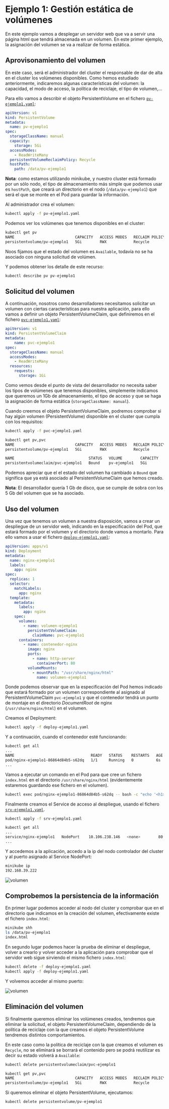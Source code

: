 # Ejemplo 1: Gestión estática de volúmenes

En este ejemplo vamos a desplegar un servidor web que va a servir una página html que tendrá almacenada en un volumen. En este primer ejemplo, la asignación del volumen se va a realizar de forma estática.

## Aprovisonamiento del volumen

En este caso, será el administrador del cluster el responsable de dar de alta en el cluster los volúmenes disponibles. Como hemos estudiado anteriormente, indicaremos algunas características del volumen: la capacidad, el modo de acceso, la política de reciclaje, el tipo de volumen,...

Para ello vamos a describir el objeto PersistentVolume en el fichero [`pv-ejemplo1.yaml`](files/ejemplo1/pv-ejemplo1.yaml):

```yaml
apiVersion: v1
kind: PersistentVolume
metadata:
  name: pv-ejemplo1
spec:
  storageClassName: manual
  capacity:
    storage: 5Gi
  accessModes:
    - ReadWriteMany
  persistentVolumeReclaimPolicy: Recycle
  hostPath:
    path: /data/pv-ejemplo1
```

**Nota**: como estamos utilizando minikube, y nuestro cluster está formado por un sólo nodo, el tipo de almacenamiento más simple que podemos usar es `hostPath`, que creará un directorio en el nodo (`/data/pv-ejemplo1`) que será el que se monte en el Pod para guardar la información.

Al administrador crea el volumen:

```bash
kubectl apply -f pv-ejemplo1.yaml
```

Podemos ver los volúmenes que tenemos disponibles en el cluster:

```bash
kubectl get pv
NAME                           CAPACITY   ACCESS MODES   RECLAIM POLICY   STATUS      CLAIM   STORAGECLASS   REASON   AGE
persistentvolume/pv-ejemplo1   5Gi        RWX            Recycle          Available           manual                  73s
```
Noos fijamos que el estado del volumen es `Available`, todavía no se ha asociado con ninguna solicitud de volúmen.

Y podemos obtener los detalle de este recurso:

```bash
kubectl describe pv pv-ejemplo1
```

## Solicitud del volumen

A continuación, nosotros como desarrolladores necesitamos solicitar un volumen con ciertas características para nuestra aplicación, para ello vamos a definir un objeto PersistentVolumeClaim, que definiremos en el fichero [`pvc-ejemplo1.yaml`](files/ejemplo1/pvc-ejemplo1.yaml):

```yaml
apiVersion: v1
kind: PersistentVolumeClaim
metadata:
    name: pvc-ejemplo1
spec:
  storageClassName: manual
  accessModes:
    - ReadWriteMany
  resources:
    requests:
      storage: 1Gi
```

Como vemos desde el punto de vista del desarrollador no necesita saber los tipos de volúmenes que tenemos disponibles, simplemente indicamos que queremos un 1Gb de almacenamiento, el tipo de acceso y que se haga la asignación de forma estática (`storageClassName: manual`).

Cuando creemos el objeto PersistentVolumeClaim, podremos comprobar si hay algún volumen (PersistentVolume) disponible en el cluster que cumpla con los requisitos:

```bash
kubectl apply -f pvc-ejemplo1.yaml

kubectl get pv,pvc
NAME                           CAPACITY   ACCESS MODES   RECLAIM POLICY   STATUS   CLAIM                  STORAGECLASS   REASON   AGE
persistentvolume/pv-ejemplo1   5Gi        RWX            Recycle          Bound    default/pvc-ejemplo1   manual                  2m1s

NAME                                 STATUS   VOLUME        CAPACITY   ACCESS MODES   STORAGECLASS   AGE
persistentvolumeclaim/pvc-ejemplo1   Bound    pv-ejemplo1   5Gi        RWX            manual         3s
```

Podemos apreciar que el el estado del volumen ha cambiado a `Bound` que significa que ya está asociado al PersistentVolumeClaim que hemos creado.

**Nota**: El desarrollador quería 1 Gb de disco, que se cumple de sobra con los 5 Gb del volumen que se ha asociado.

## Uso del volumen

Una vez que tenemos un volumen a nuestra disposición, vamos a crear un despliegue de un servidor web, indicando en la especificación del Pod, que estará formado por el volumen y el directorio donde vamos a montarlo.
Para ello vamos a usar el fichero [`deploy-ejemplo1.yaml`](files/ejemplo1/deploy-ejemplo1.yaml):

```yaml
apiVersion: apps/v1
kind: Deployment
metadata:
  name: nginx-ejemplo1
  labels:
    app: nginx
spec:
  replicas: 1
  selector:
    matchLabels:
      app: nginx
  template:
    metadata:
      labels:
        app: nginx
    spec:
      volumes:
        - name: volumen-ejemplo1
          persistentVolumeClaim:
            claimName: pvc-ejemplo1
      containers:
        - name: contenedor-nginx
          image: nginx
          ports:
            - name: http-server
              containerPort: 80
          volumeMounts:
            - mountPath: "/usr/share/nginx/html"
              name: volumen-ejemplo1
```

Donde podemos observar que en la especificación del Pod hemos indicado que estará formado por un volumen correspondiente al asignado al PersistentVolumeClaim `pvc-ejemplo1` y que el contenedor tendrá un punto de montaje en el directorio *DocumentRoot* de nginx (`/usr/share/nginx/html`) en el volumen.

Creamos el Deployment:

```bash
kubectl apply -f deploy-ejemplo1.yaml
```

Y a continuación, cuando el contenedor esté funcionando:

```bash
kubectl get all
...
NAME                                  READY   STATUS    RESTARTS   AGE
pod/nginx-ejemplo1-86864d84b5-s62dq   1/1     Running   0          6s
...
```

Vamos a ejecutar un comando en el Pod para que cree un fichero `index.html` en el directorio `/usr/share/nginx/html` (evidentemente estaremos guardando ese fichero en el volumen).

```bash
kubectl exec pod/nginx-ejemplo1-86864d84b5-s62dq -- bash -c "echo '<h1>Almacenamiento en K8S</h1>' > /usr/share/nginx/html/index.html"
```

Finalmente creamos el Service de acceso al despliegue, usando el fichero [`srv-ejemplo1.yaml`](files/ejemplo1/srv-ejemplo1.yaml).

```bash
kubectl apply -f srv-ejemplo1.yaml

kubectl get all
...
service/nginx-ejemplo1   NodePort    10.106.238.146   <none>        80:32581/TCP   13s
...
```

Y accedemos a la aplicación, accedo a la ip del nodo controlador del cluster y al puerto asignado al Service NodePort:

```bash
minikube ip
192.168.39.222
```

![volumen](img/volumen.png)

## Comprobemos la persistencia de la información

En primer lugar podemos acceder al nodo del cluster y comprobar que en el directorio que indicamos en la creación del volumen, efectivamente existe el fichero `index.html`:

```bash
minikube shh
ls /data/pv-ejemplo1
index.html
```

En segundo lugar podemos hacer la prueba de eliminar el despliegue, volver a crearlo y volver acceder a la aplicación para comprobar que el servidor web sigue sirviendo el mismo fichero `index.html`:

```bash
kubectl delete -f deploy-ejemplo1.yaml
kubectl apply -f deploy-ejemplo1.yaml
```

Y volvemos acceder al mismo puerto:

![volumen](img/volumen.png)

## Eliminación del volumen

Si finalmente queremos eliminar los volúmenes creados, tendremos que eliminar la solicitud, el objeto PersistentVolumeClaim, dependiendo de la política de reciclaje con la que creamos el objeto PersistentVolume tendremos distintos comportamientos.

En este caso como la política de reciclaje con la que creamos el volumen es `Recycle`, no se eliminará se borrará el contenido pero se podrá reutilizar es decir su estado volverá a `Available`:

```bash
kubectl delete persistentvolumeclaim/pvc-ejemplo1

kubectl get pv,pvc
NAME                           CAPACITY   ACCESS MODES   RECLAIM POLICY   STATUS      CLAIM   STORAGECLASS   REASON   AGE
persistentvolume/pv-ejemplo1   5Gi        RWX            Recycle          Available           manual                  8m8s
```

Si queremos eliminar el objeto PersistentVolume, ejecutamos:

```bash
kubectl delete persistentvolume/pv-ejemplo1
```